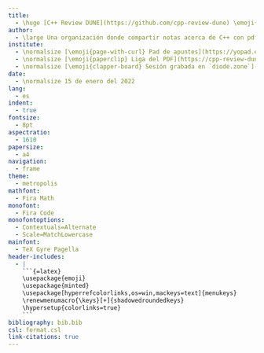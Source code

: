 ```yaml
---
title:
  - \huge [C++ Review DUNE](https://github.com/cpp-review-dune) \emoji{laptop}
author:
  - \large Una organización donde compartir notas acerca de C++ con pdfs escritos en \LaTeX.
institute:
  - \normalsize [\emoji{page-with-curl} Pad de apuntes](https://yopad.eu/p/2022-01-15-dune-365days)
  - \normalsize [\emoji{paperclip} Liga del PDF](https://cpp-review-dune.github.io/meetings-2022/2022-01-15.pdf)
  - \normalsize [\emoji{clapper-board} Sesión grabada en `diode.zone`](https://cpp-review-dune.github.io/videos/zoom/2022)
date:
  - \normalsize 15 de enero del 2022
lang:
  - es
indent:
  - true
fontsize:
  - 8pt
aspectratio:
  - 1610
papersize:
  - a4
navigation:
  - frame
theme:
  - metropolis
mathfont:
  - Fira Math
monofont:
  - Fira Code
monofontoptions:
  - Contextuals=Alternate
  - Scale=MatchLowercase
mainfont:
  - TeX Gyre Pagella
header-includes:
  - |
    ```{=latex}
    \usepackage{emoji}
    \usepackage{minted}
    \usepackage[hyperrefcolorlinks,os=win,mackeys=text]{menukeys}
    \renewmenumacro{\keys}[+]{shadowedroundedkeys}
    \hypersetup{colorlinks=true}
    ```
bibliography: bib.bib
csl: format.csl
link-citations: true
---
```


